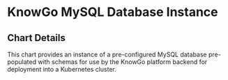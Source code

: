 # KnowGo MySQL Database Instance

## Chart Details

This chart provides an instance of a pre-configured MySQL database
pre-populated with schemas for use by the KnowGo platform backend for
deployment into a Kubernetes cluster.
